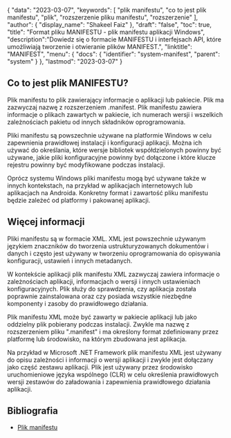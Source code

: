 {
"data": "2023-03-07",
  "keywords": [
"plik manifestu",
"co to jest plik manifestu",
"plik",
"rozszerzenie pliku manifestu",
"rozszerzenie"
],
  "author": {
"display_name": "Shakeel Faiz"
},
"draft": "false",
"toc": true,
"title": "Format pliku MANIFESTU - plik manifestu aplikacji Windows",
  "description":"Dowiedz się o formacie MANIFESTU i interfejsach API, które umożliwiają tworzenie i otwieranie plików MANIFEST.",
  "linktitle": "MANIFEST",
  "menu": {
    "docs": {
      "identifier": "system-manifest",
      "parent": "system"
}
},
"lastmod": "2023-03-07"
}

## Co to jest plik MANIFESTU?

Plik manifestu to plik zawierający informacje o aplikacji lub pakiecie. Plik ma zazwyczaj nazwę z rozszerzeniem .manifest. Plik manifestu zawiera informacje o plikach zawartych w pakiecie, ich numerach wersji i wszelkich zależnościach pakietu od innych składników oprogramowania.

Pliki manifestu są powszechnie używane na platformie Windows w celu zapewnienia prawidłowej instalacji i konfiguracji aplikacji. Można ich używać do określania, które wersje bibliotek współdzielonych powinny być używane, jakie pliki konfiguracyjne powinny być dołączone i które klucze rejestru powinny być modyfikowane podczas instalacji.

Oprócz systemu Windows pliki manifestu mogą być używane także w innych kontekstach, na przykład w aplikacjach internetowych lub aplikacjach na Androida. Konkretny format i zawartość pliku manifestu będzie zależeć od platformy i pakowanej aplikacji.

## Więcej informacji

Pliki manifestu są w formacie XML. XML jest powszechnie używanym językiem znaczników do tworzenia ustrukturyzowanych dokumentów i danych i często jest używany w tworzeniu oprogramowania do opisywania konfiguracji, ustawień i innych metadanych.

W kontekście aplikacji plik manifestu XML zazwyczaj zawiera informacje o zależnościach aplikacji, informacjach o wersji i innych ustawieniach konfiguracyjnych. Plik służy do sprawdzenia, czy aplikacja została poprawnie zainstalowana oraz czy posiada wszystkie niezbędne komponenty i zasoby do prawidłowego działania.

Plik manifestu XML może być zawarty w pakiecie aplikacji lub jako oddzielny plik pobierany podczas instalacji. Zwykle ma nazwę z rozszerzeniem pliku ".manifest" i ma określony format zdefiniowany przez platformę lub środowisko, na którym zbudowana jest aplikacja.

Na przykład w Microsoft .NET Framework plik manifestu XML jest używany do opisu zależności i informacji o wersji aplikacji i zwykle jest dołączany jako część zestawu aplikacji. Plik jest używany przez środowisko uruchomieniowe języka wspólnego (CLR) w celu określenia prawidłowych wersji zestawów do załadowania i zapewnienia prawidłowego działania aplikacji.

## Bibliografia
* [Plik manifestu](https://en.wikipedia.org/wiki/Manifest_file)

